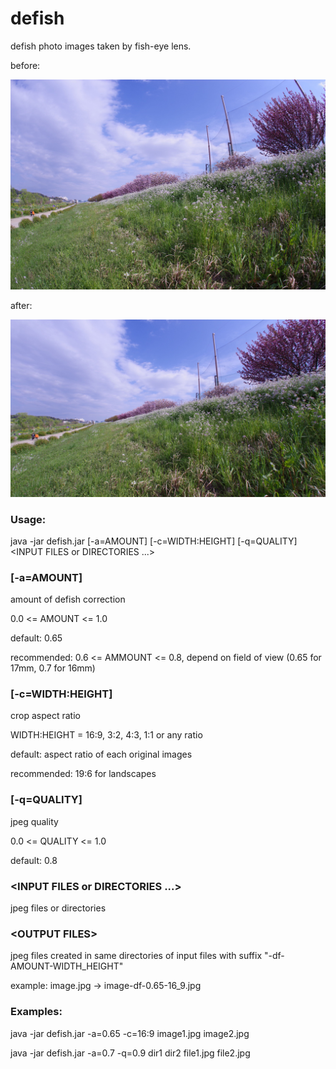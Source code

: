 # defish
defish photo images taken by fish-eye lens.

before:

<img src="https://github.com/kgotow/defish/blob/master/samples/K1032025.jpg" width="600"/>

after:

<img src="https://github.com/kgotow/defish/blob/master/samples/K1032025-df-0.65-16_9.jpg" width="600"/>

### Usage:
java -jar defish.jar [-a=AMOUNT] [-c=WIDTH:HEIGHT] [-q=QUALITY] &lt;INPUT FILES or DIRECTORIES ...&gt;

### [-a=AMOUNT]
amount of defish correction

0.0 <= AMOUNT <= 1.0

default:  0.65

recommended:  0.6 <= AMMOUNT <= 0.8, depend on field of view (0.65 for 17mm, 0.7 for 16mm)

### [-c=WIDTH:HEIGHT]
crop aspect ratio

WIDTH:HEIGHT = 16:9, 3:2, 4:3, 1:1 or any ratio

default:  aspect ratio of each original images

recommended:  19:6 for landscapes
    
### [-q=QUALITY]
jpeg quality

0.0 <= QUALITY <= 1.0

default:  0.8
    
### &lt;INPUT FILES or DIRECTORIES ...&gt;
jpeg files or directories
  
### &lt;OUTPUT FILES&gt;
jpeg files created in same directories of input files with suffix "-df-AMOUNT-WIDTH_HEIGHT"

example:  image.jpg -> image-df-0.65-16_9.jpg
  
### Examples:
java -jar defish.jar -a=0.65 -c=16:9 image1.jpg image2.jpg

java -jar defish.jar -a=0.7 -q=0.9 dir1 dir2 file1.jpg file2.jpg
